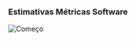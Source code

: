 ### Estimativas Métricas Software


![Começo](https://github.com/AlexDeSaran/Estimativas-Metricas-Software/blob/main/APF.png)
